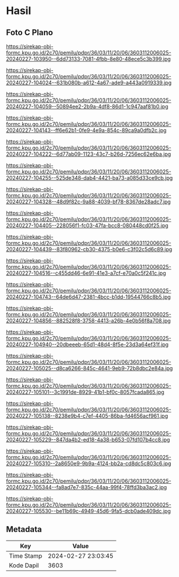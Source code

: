 # Hasil

## Foto C Plano

https://sirekap-obj-formc.kpu.go.id/2c70/pemilu/pdpr/36/03/11/20/06/3603112006025-20240227-103950--6dd73133-7081-4fbb-8e80-48ece5c3b399.jpg

https://sirekap-obj-formc.kpu.go.id/2c70/pemilu/pdpr/36/03/11/20/06/3603112006025-20240227-104024--631b080b-a612-4a67-ade9-a443a0919339.jpg

https://sirekap-obj-formc.kpu.go.id/2c70/pemilu/pdpr/36/03/11/20/06/3603112006025-20240227-104059--50894ee2-2b9a-4df8-86d1-1c947aaf81b0.jpg

https://sirekap-obj-formc.kpu.go.id/2c70/pemilu/pdpr/36/03/11/20/06/3603112006025-20240227-104143--ff6e62b1-0fe9-4e9a-854c-89ca9a0dfb2c.jpg

https://sirekap-obj-formc.kpu.go.id/2c70/pemilu/pdpr/36/03/11/20/06/3603112006025-20240227-104222--6d77ab09-1123-43c7-b26d-7256ec62e6ba.jpg

https://sirekap-obj-formc.kpu.go.id/2c70/pemilu/pdpr/36/03/11/20/06/3603112006025-20240227-104255--525de348-dab4-4421-ba73-a085d33ce9cb.jpg

https://sirekap-obj-formc.kpu.go.id/2c70/pemilu/pdpr/36/03/11/20/06/3603112006025-20240227-104328--48d9f82c-9a88-4039-bf78-8367de28adc7.jpg

https://sirekap-obj-formc.kpu.go.id/2c70/pemilu/pdpr/36/03/11/20/06/3603112006025-20240227-104405--228056f1-fc03-47fa-bcc8-080448cd0f25.jpg

https://sirekap-obj-formc.kpu.go.id/2c70/pemilu/pdpr/36/03/11/20/06/3603112006025-20240227-104439--83f80962-cb30-4375-b0e6-c3f02c5d6c89.jpg

https://sirekap-obj-formc.kpu.go.id/2c70/pemilu/pdpr/36/03/11/20/06/3603112006025-20240227-104516--c455dd46-6e91-41e3-a7cf-e70a0c5f241c.jpg

https://sirekap-obj-formc.kpu.go.id/2c70/pemilu/pdpr/36/03/11/20/06/3603112006025-20240227-104743--64de6d47-2381-4bcc-b1dd-19544766c8b5.jpg

https://sirekap-obj-formc.kpu.go.id/2c70/pemilu/pdpr/36/03/11/20/06/3603112006025-20240227-104856--882528f8-3758-4413-a26b-4e0b56f8a708.jpg

https://sirekap-obj-formc.kpu.go.id/2c70/pemilu/pdpr/36/03/11/20/06/3603112006025-20240227-104940--20dbeeeb-65d1-48d4-8f5e-23d3a64ef31f.jpg

https://sirekap-obj-formc.kpu.go.id/2c70/pemilu/pdpr/36/03/11/20/06/3603112006025-20240227-105025--d8ca6266-845c-4641-9eb9-72b8dbc2e84a.jpg

https://sirekap-obj-formc.kpu.go.id/2c70/pemilu/pdpr/36/03/11/20/06/3603112006025-20240227-105101--3c1991de-8929-41b1-bf0c-8057fcada865.jpg

https://sirekap-obj-formc.kpu.go.id/2c70/pemilu/pdpr/36/03/11/20/06/3603112006025-20240227-105138--8238e9b4-c7ef-4405-86ba-fd4656acf961.jpg

https://sirekap-obj-formc.kpu.go.id/2c70/pemilu/pdpr/36/03/11/20/06/3603112006025-20240227-105229--847da4b2-ed18-4a38-b653-07fd107b4cc8.jpg

https://sirekap-obj-formc.kpu.go.id/2c70/pemilu/pdpr/36/03/11/20/06/3603112006025-20240227-105310--2a8650e9-9b9a-4124-bb2a-cd8dc5c803c6.jpg

https://sirekap-obj-formc.kpu.go.id/2c70/pemilu/pdpr/36/03/11/20/06/3603112006025-20240227-105344--fa8ad7e7-835c-44aa-99f4-78ffd3ba3ac2.jpg

https://sirekap-obj-formc.kpu.go.id/2c70/pemilu/pdpr/36/03/11/20/06/3603112006025-20240227-105530--be11b69c-4949-45d6-9fa5-dcb0ade409dc.jpg


## Metadata

| Key        | Value               |
| ---------- | ------------------- |
| Time Stamp | 2024-02-27 23:03:45 |
| Kode Dapil | 3603                |



